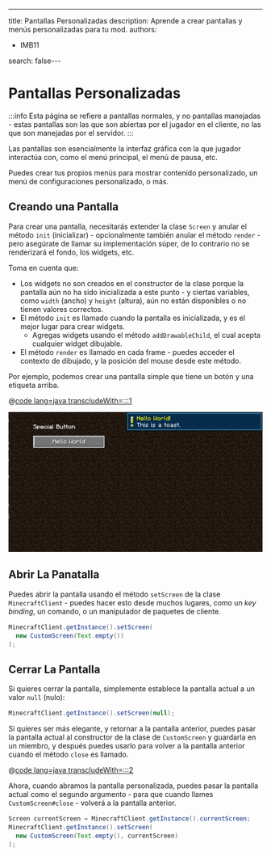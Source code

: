 ---
title: Pantallas Personalizadas
description: Aprende a crear pantallas y menús personalizadas para tu mod.
authors:
  - IMB11

search: false---

# Pantallas Personalizadas

:::info
Esta página se refiere a pantallas normales, y no pantallas manejadas - estas pantallas son las que son abiertas por el jugador en el cliente, no las que son manejadas por el servidor.
:::

Las pantallas son esencialmente la interfaz gráfica con la que jugador interactúa con, como el menú principal, el menú de pausa, etc.

Puedes crear tus propios menús para mostrar contenido personalizado, un menú de configuraciones personalizado, o más.

## Creando una Pantalla

Para crear una pantalla, necesitarás extender la clase `Screen` y anular el método `init` (inicializar) - opcionalmente también anular el método `render` - pero asegúrate de llamar su implementación súper, de lo contrario no se renderizará el fondo, los widgets, etc.

Toma en cuenta que:

- Los widgets no son creados en el constructor de la clase porque la pantalla aún no ha sido inicializada a este punto - y ciertas variables, como `width` (ancho) y `height` (altura), aún no están disponibles o no tienen valores correctos.
- El método `init` es llamado cuando la pantalla es inicializada, y es el mejor lugar para crear widgets.
  - Agregas widgets usando el método `addDrawableChild`, el cual acepta cualquier widget dibujable.
- El método `render` es llamado en cada frame - puedes acceder el contexto de dibujado, y la posición del mouse desde este método.

Por ejemplo, podemos crear una pantalla simple que tiene un botón y una etiqueta arriba.

@[code lang=java transcludeWith=:::1](@/reference/1.21/src/client/java/com/example/docs/rendering/screens/CustomScreen.java)

![Pantalla Personalizada 1](/assets/develop/rendering/gui/custom-1-example.png)

## Abrir La Panatalla

Puedes abrir la pantalla usando el método `setScreen` de la clase `MinecraftClient` - puedes hacer esto desde muchos lugares, como un _key binding_, un comando, o un manipulador de paquetes de cliente.

```java
MinecraftClient.getInstance().setScreen(
  new CustomScreen(Text.empty())
);
```

## Cerrar La Pantalla

Si quieres cerrar la pantalla, simplemente establece la pantalla actual a un valor `null` (nulo):

```java
MinecraftClient.getInstance().setScreen(null);
```

Si quieres ser más elegante, y retornar a la pantalla anterior, puedes pasar la pantalla actual al constructor de la clase de `CustomScreen` y guardarla en un miembro, y después puedes usarlo para volver a la pantalla anterior cuando el método `close` es llamado.

@[code lang=java transcludeWith=:::2](@/reference/1.21/src/client/java/com/example/docs/rendering/screens/CustomScreen.java)

Ahora, cuando abramos la pantalla personalizada, puedes pasar la pantalla actual como el segundo argumento - para que cuando llames `CustomScreen#close` - volverá a la pantalla anterior.

```java
Screen currentScreen = MinecraftClient.getInstance().currentScreen;
MinecraftClient.getInstance().setScreen(
  new CustomScreen(Text.empty(), currentScreen)
);
```
